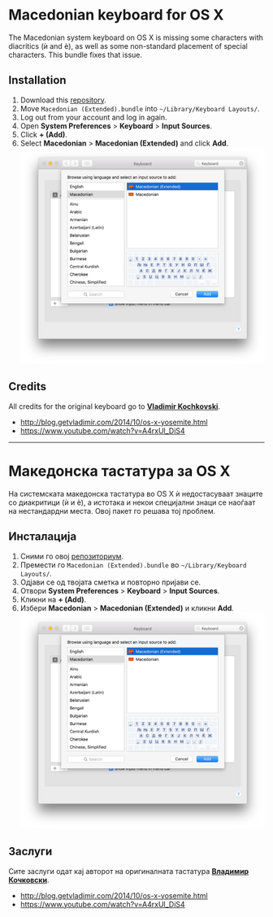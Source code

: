 # Macedonian keyboard for OS X

The Macedonian system keyboard on OS X is missing some characters with diacritics (ѝ and ѐ), as well as some non-standard placement of special characters. This bundle fixes that issue.

## Installation

1. Download this [repository](https://github.com/bojan/osx-macedonian-keyboard/archive/master.zip).
2. Move `Macedonian (Extended).bundle` into `~/Library/Keyboard Layouts/`.
3. Log out from your account and log in again.
4. Open **System Preferences** > **Keyboard** > **Input Sources**.
5. Click **+ (Add)**.
6. Select **Macedonian** > **Macedonian (Extended)** and click **Add**.
![Adding a keyboard](images/step-1.png)

## Credits

All credits for the original keyboard go to [**Vladimir Kochkovski**](https://plus.google.com/+ВладимирКочковски).

- http://blog.getvladimir.com/2014/10/os-x-yosemite.html
- https://www.youtube.com/watch?v=A4rxUl_DiS4

* * *

# Македонска тастатура за OS X

На системската македонска тастатура во OS X ѝ недостасуваат знаците со диакритици (ѝ и ѐ), а истотака и некои специјални знаци се наоѓаат на нестандардни места. Овој пакет го решава тој проблем.

## Инсталација

1. Сними го овој [репозиториум](https://github.com/bojan/osx-macedonian-keyboard/archive/master.zip).
2. Премести го `Macedonian (Extended).bundle` во `~/Library/Keyboard Layouts/`.
3. Одјави се од твојата сметка и повторно пријави се.
4. Отвори **System Preferences** > **Keyboard** > **Input Sources**.
5. Кликни на **+ (Add)**.
6. Избери **Macedonian** > **Macedonian (Extended)** и кликни **Add**.
![Додавање на тастатура](images/step-1.png)

## Заслуги

Сите заслуги одат кај авторот на оригиналната тастатура [**Владимир Кочковски**](https://plus.google.com/+ВладимирКочковски).

- http://blog.getvladimir.com/2014/10/os-x-yosemite.html
- https://www.youtube.com/watch?v=A4rxUl_DiS4
